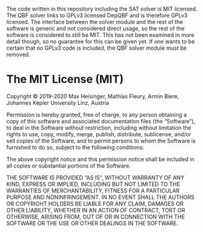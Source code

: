 The code written in this repository including the SAT solver is MIT licensed.
The QBF solver links to GPLv3 licensed DepQBF and is therefore GPLv3 licensed.
The interface between the solver module and the rest of the software is generic
and not considered direct usage, so the rest of the software is considered to
still be MIT. This has not been examined in more detail though, so no guarantee
for this can be given yet. If one wants to be certain that no GPLv3 code is
included, the QBF solver module must be removed.

The MIT License (MIT)
=====================

Copyright © 2019-2020 Max Heisinger, Mathias Fleury, Armin Biere, Johannes Kepler University Linz, Austria

Permission is hereby granted, free of charge, to any person
obtaining a copy of this software and associated documentation
files (the “Software”), to deal in the Software without
restriction, including without limitation the rights to use,
copy, modify, merge, publish, distribute, sublicense, and/or sell
copies of the Software, and to permit persons to whom the
Software is furnished to do so, subject to the following
conditions:

The above copyright notice and this permission notice shall be
included in all copies or substantial portions of the Software.

THE SOFTWARE IS PROVIDED “AS IS”, WITHOUT WARRANTY OF ANY KIND,
EXPRESS OR IMPLIED, INCLUDING BUT NOT LIMITED TO THE WARRANTIES
OF MERCHANTABILITY, FITNESS FOR A PARTICULAR PURPOSE AND
NONINFRINGEMENT. IN NO EVENT SHALL THE AUTHORS OR COPYRIGHT
HOLDERS BE LIABLE FOR ANY CLAIM, DAMAGES OR OTHER LIABILITY,
WHETHER IN AN ACTION OF CONTRACT, TORT OR OTHERWISE, ARISING
FROM, OUT OF OR IN CONNECTION WITH THE SOFTWARE OR THE USE OR
OTHER DEALINGS IN THE SOFTWARE.
